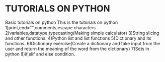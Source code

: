 # TUTORIALS ON PYTHON
Basic tutorials on python
This is the tutorials on python
1)print,end="",comments,escape characters
2)variables,datatype,typecasting(Making simple calculator)
3)String slicing and other functions.
4)Python list and list functions
5)Dictionary and its functions.
6)Dictionary exercise(Create a dictionary and take input from the user and return the meaning of the word from the dictionary)
7)Sets in python
8)if,elif and else condition.
